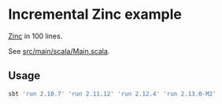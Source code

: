 # Incremental Zinc example

[Zinc](https://github.com/sbt/zinc) in 100 lines.

See [src/main/scala/Main.scala](src/main/scala/Main.scala).

## Usage

```sh
sbt 'run 2.10.7' 'run 2.11.12' 'run 2.12.4' 'run 2.13.0-M2'
```
